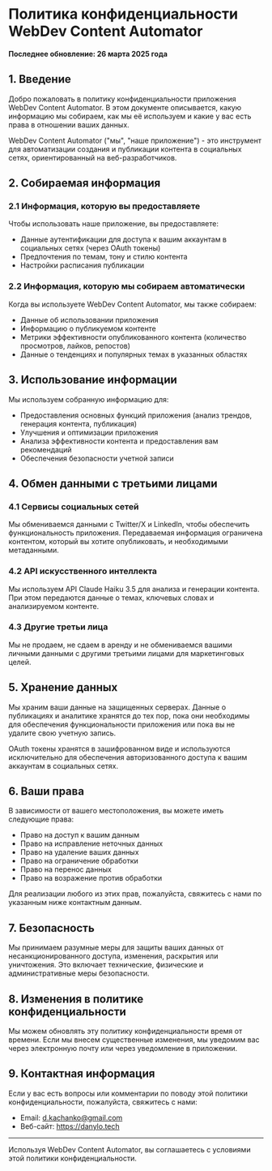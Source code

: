 # Политика конфиденциальности WebDev Content Automator

**Последнее обновление: 26 марта 2025 года**

## 1. Введение

Добро пожаловать в политику конфиденциальности приложения WebDev Content Automator. В этом документе описывается, какую информацию мы собираем, как мы её используем и какие у вас есть права в отношении ваших данных.

WebDev Content Automator ("мы", "наше приложение") - это инструмент для автоматизации создания и публикации контента в социальных сетях, ориентированный на веб-разработчиков.

## 2. Собираемая информация

### 2.1 Информация, которую вы предоставляете

Чтобы использовать наше приложение, вы предоставляете:
- Данные аутентификации для доступа к вашим аккаунтам в социальных сетях (через OAuth токены)
- Предпочтения по темам, тону и стилю контента
- Настройки расписания публикации

### 2.2 Информация, которую мы собираем автоматически

Когда вы используете WebDev Content Automator, мы также собираем:
- Данные об использовании приложения
- Информацию о публикуемом контенте
- Метрики эффективности опубликованного контента (количество просмотров, лайков, репостов)
- Данные о тенденциях и популярных темах в указанных областях

## 3. Использование информации

Мы используем собранную информацию для:
- Предоставления основных функций приложения (анализ трендов, генерация контента, публикация)
- Улучшения и оптимизации приложения
- Анализа эффективности контента и предоставления вам рекомендаций
- Обеспечения безопасности учетной записи

## 4. Обмен данными с третьими лицами

### 4.1 Сервисы социальных сетей
Мы обмениваемся данными с Twitter/X и LinkedIn, чтобы обеспечить функциональность приложения. Передаваемая информация ограничена контентом, который вы хотите опубликовать, и необходимыми метаданными.

### 4.2 API искусственного интеллекта
Мы используем API Claude Haiku 3.5 для анализа и генерации контента. При этом передаются данные о темах, ключевых словах и анализируемом контенте.

### 4.3 Другие третьи лица
Мы не продаем, не сдаем в аренду и не обмениваемся вашими личными данными с другими третьими лицами для маркетинговых целей.

## 5. Хранение данных

Мы храним ваши данные на защищенных серверах. Данные о публикациях и аналитике хранятся до тех пор, пока они необходимы для обеспечения функциональности приложения или пока вы не удалите свою учетную запись.

OAuth токены хранятся в зашифрованном виде и используются исключительно для обеспечения авторизованного доступа к вашим аккаунтам в социальных сетях.

## 6. Ваши права

В зависимости от вашего местоположения, вы можете иметь следующие права:
- Право на доступ к вашим данным
- Право на исправление неточных данных
- Право на удаление ваших данных
- Право на ограничение обработки
- Право на перенос данных
- Право на возражение против обработки

Для реализации любого из этих прав, пожалуйста, свяжитесь с нами по указанным ниже контактным данным.

## 7. Безопасность

Мы принимаем разумные меры для защиты ваших данных от несанкционированного доступа, изменения, раскрытия или уничтожения. Это включает технические, физические и административные меры безопасности.

## 8. Изменения в политике конфиденциальности

Мы можем обновлять эту политику конфиденциальности время от времени. Если мы внесем существенные изменения, мы уведомим вас через электронную почту или через уведомление в приложении.

## 9. Контактная информация

Если у вас есть вопросы или комментарии по поводу этой политики конфиденциальности, пожалуйста, свяжитесь с нами:

- Email: d.kachanko@gmail.com 
- Веб-сайт: https://danylo.tech

---

Используя WebDev Content Automator, вы соглашаетесь с условиями этой политики конфиденциальности.
